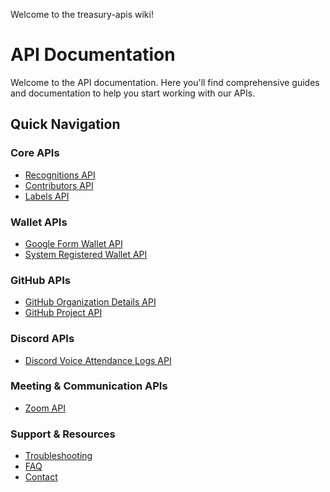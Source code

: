 Welcome to the treasury-apis wiki!

# API Documentation

Welcome to the API documentation. Here you'll find comprehensive guides and documentation to help you start working with our APIs.

## Quick Navigation

### Core APIs
- [Recognitions API](https://github.com/treasuryguild/treasury-apis/wiki/recognitions)
- [Contributors API](https://github.com/treasuryguild/treasury-apis/wiki/contributors)
- [Labels API](https://github.com/treasuryguild/treasury-apis/wiki/labels)

### Wallet APIs
- [Google Form Wallet API](https://github.com/treasuryguild/treasury-apis/wiki/get-google-wallets)
- [System Registered Wallet API](https://github.com/treasuryguild/treasury-apis/wiki/get-system-registered-wallets)

### GitHub APIs
- [GitHub Organization Details API](https://github.com/treasuryguild/treasury-apis/wiki/github-org-details-api)
- [GitHub Project API](https://github.com/treasuryguild/treasury-apis/wiki/github-project-api)

### Discord APIs
- [Discord Voice Attendance Logs API](https://github.com/treasuryguild/treasury-apis/wiki/discord-voice-attendance-logs-api)

### Meeting & Communication APIs
- [Zoom API](https://github.com/treasuryguild/treasury-apis/wiki/zoom)

### Support & Resources
- [Troubleshooting](https://github.com/treasuryguild/treasury-apis/wiki/troubleshooting)
- [FAQ](https://github.com/treasuryguild/treasury-apis/wiki/faq)
- [Contact](https://github.com/treasuryguild/treasury-apis/wiki/contact)